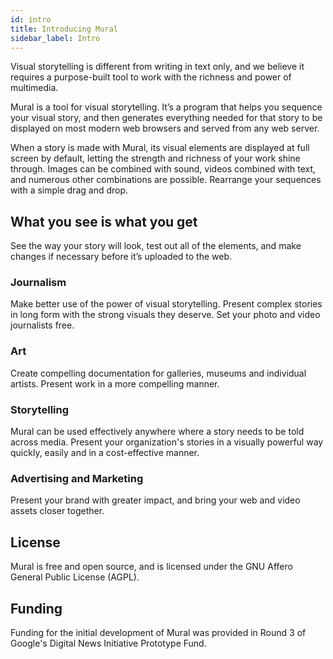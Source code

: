```yaml
---
id: intro
title: Introducing Mural
sidebar_label: Intro
---
```


Visual storytelling is different from writing in text only, and we believe it requires a purpose-built tool to work with the richness and power of multimedia.

Mural is a tool for visual storytelling. It’s a program that helps you sequence your visual story, and then generates everything needed for that story to be displayed on most modern web browsers and served from any web server.

When a story is made with Mural, its visual elements are displayed at full screen by default, letting the strength and richness of your work shine through. Images can be combined with sound, videos combined with text, and numerous other combinations are possible. Rearrange your sequences with a simple drag and drop.

## What you see is what you get

See the way your story will look, test out all of the elements, and make changes if necessary before it’s uploaded to the web.

### Journalism

Make better use of the power of visual storytelling. Present complex stories in long form with the strong visuals they deserve. Set your photo and video journalists free.

### Art

Create compelling documentation for galleries, museums and individual artists. Present work in a more compelling manner.

### Storytelling

Mural can be used effectively anywhere where a story needs to be told across media. Present your organization's stories in a visually powerful way quickly, easily and in a cost-effective manner.

### Advertising and Marketing

Present your brand with greater impact, and bring your web and video assets closer together.

## License

Mural is free and open source, and is licensed under the GNU Affero General Public License (AGPL).

## Funding

Funding for the initial development of Mural was provided in Round 3 of Google's Digital News Initiative Prototype Fund.
